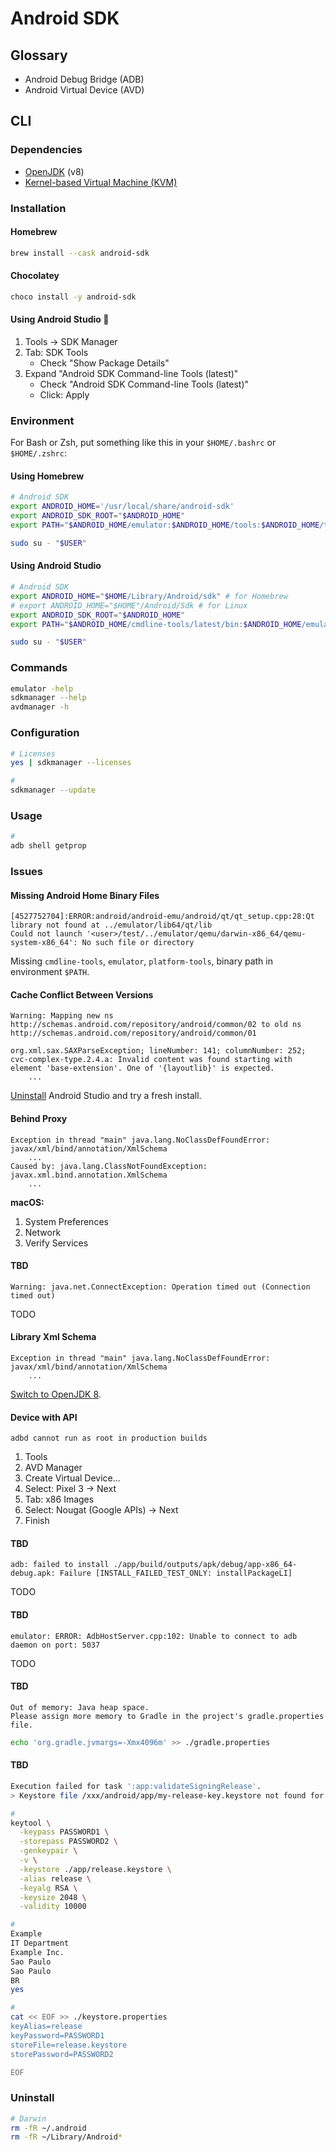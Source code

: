 # Android SDK

## Glossary

- Android Debug Bridge (ADB)
- Android Virtual Device (AVD)

## CLI

### Dependencies

- [OpenJDK](/openjdk.md) (v8)
- [Kernel-based Virtual Machine (KVM)](/kvm.md)

### Installation

#### Homebrew

```sh
brew install --cask android-sdk
```

#### Chocolatey

```sh
choco install -y android-sdk
```

#### Using Android Studio 🌟

1. Tools -> SDK Manager
2. Tab: SDK Tools
   - Check "Show Package Details"
3. Expand "Android SDK Command-line Tools (latest)"
   - Check "Android SDK Command-line Tools (latest)"
   - Click: Apply

### Environment

For Bash or Zsh, put something like this in your `$HOME/.bashrc` or `$HOME/.zshrc`:

#### Using Homebrew

```sh
# Android SDK
export ANDROID_HOME='/usr/local/share/android-sdk'
export ANDROID_SDK_ROOT="$ANDROID_HOME"
export PATH="$ANDROID_HOME/emulator:$ANDROID_HOME/tools:$ANDROID_HOME/tools/bin:$ANDROID_HOME/platform-tools:$PATH"
```

```sh
sudo su - "$USER"
```

#### Using Android Studio

```sh
# Android SDK
export ANDROID_HOME="$HOME/Library/Android/sdk" # for Homebrew
# export ANDROID_HOME="$HOME"/Android/Sdk # for Linux
export ANDROID_SDK_ROOT="$ANDROID_HOME"
export PATH="$ANDROID_HOME/cmdline-tools/latest/bin:$ANDROID_HOME/emulator:$ANDROID_HOME/platform-tools:$PATH"
```

```sh
sudo su - "$USER"
```

### Commands

```sh
emulator -help
sdkmanager --help
avdmanager -h
```

### Configuration

```sh
# Licenses
yes | sdkmanager --licenses

#
sdkmanager --update
```

### Usage

```sh
#
adb shell getprop
```

### Issues

#### Missing Android Home Binary Files

```log
[4527752704]:ERROR:android/android-emu/android/qt/qt_setup.cpp:28:Qt library not found at ../emulator/lib64/qt/lib
Could not launch '<user>/test/../emulator/qemu/darwin-x86_64/qemu-system-x86_64': No such file or directory
```

Missing `cmdline-tools`, `emulator`, `platform-tools`, binary path in environment `$PATH`.

#### Cache Conflict Between Versions

```log
Warning: Mapping new ns http://schemas.android.com/repository/android/common/02 to old ns http://schemas.android.com/repository/android/common/01
```

```log
org.xml.sax.SAXParseException; lineNumber: 141; columnNumber: 252; cvc-complex-type.2.4.a: Invalid content was found starting with element 'base-extension'. One of '{layoutlib}' is expected.
	...
```

[Uninstall](#uninstall) Android Studio and try a fresh install.

#### Behind Proxy

```log
Exception in thread "main" java.lang.NoClassDefFoundError: javax/xml/bind/annotation/XmlSchema
	...
Caused by: java.lang.ClassNotFoundException: javax.xml.bind.annotation.XmlSchema
	...
```

**macOS:**

1. System Preferences
2. Network
3. Verify Services

#### TBD

```log
Warning: java.net.ConnectException: Operation timed out (Connection timed out)
```

TODO

#### Library Xml Schema

```log
Exception in thread "main" java.lang.NoClassDefFoundError: javax/xml/bind/annotation/XmlSchema
	...
```

[Switch to OpenJDK 8](/openjdk.md#environment).

#### Device with API

```log
adbd cannot run as root in production builds
```

1. Tools
2. AVD Manager
3. Create Virtual Device...
4. Select: Pixel 3 -> Next
5. Tab: x86 Images
6. Select: Nougat (Google APIs) -> Next
7. Finish

#### TBD

```log
adb: failed to install ./app/build/outputs/apk/debug/app-x86_64-debug.apk: Failure [INSTALL_FAILED_TEST_ONLY: installPackageLI]
```

TODO

#### TBD

```log
emulator: ERROR: AdbHostServer.cpp:102: Unable to connect to adb daemon on port: 5037
```

TODO

#### TBD

```log
Out of memory: Java heap space.
Please assign more memory to Gradle in the project's gradle.properties file.
```

```sh
echo 'org.gradle.jvmargs=-Xmx4096m' >> ./gradle.properties
```

#### TBD

```sh
Execution failed for task ':app:validateSigningRelease'.
> Keystore file /xxx/android/app/my-release-key.keystore not found for signing config 'release'.
```

```sh
#
keytool \
  -keypass PASSWORD1 \
  -storepass PASSWORD2 \
  -genkeypair \
  -v \
  -keystore ./app/release.keystore \
  -alias release \
  -keyalg RSA \
  -keysize 2048 \
  -validity 10000

#
Example
IT Department
Example Inc.
Sao Paulo
Sao Paulo
BR
yes

#
cat << EOF >> ./keystore.properties
keyAlias=release
keyPassword=PASSWORD1
storeFile=release.keystore
storePassword=PASSWORD2

EOF
```

### Uninstall

```sh
# Darwin
rm -fR ~/.android
rm -fR ~/Library/Android*
```
